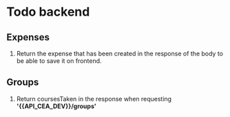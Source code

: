 # Todo backend

## Expenses 
   1. Return the expense that has been created in the response of the body to be able to save it on frontend.

## Groups 
   1. Return coursesTaken in the response when requesting **'{{API_CEA_DEV}}/groups'**  